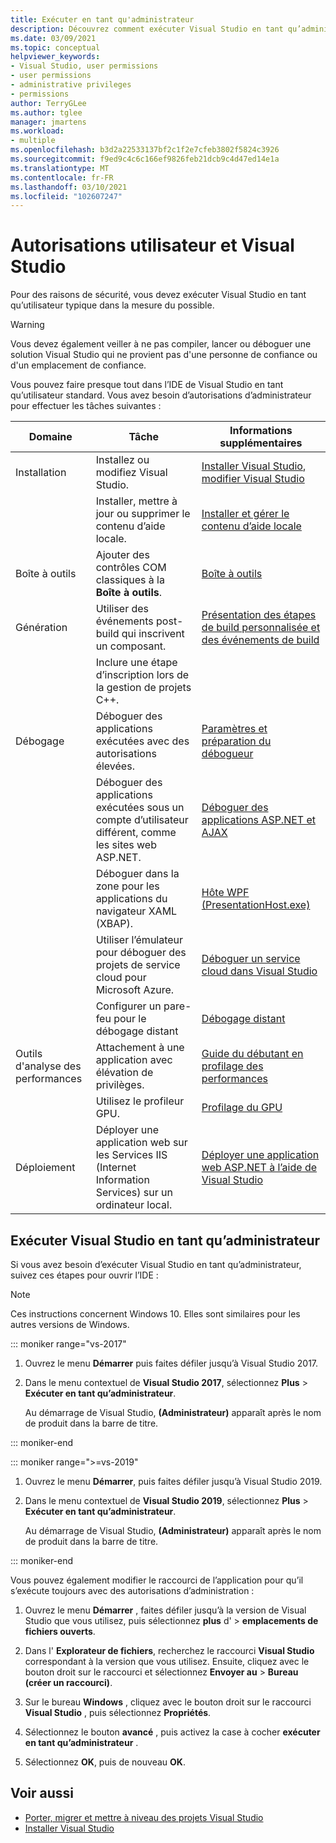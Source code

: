 ```yaml
---
title: Exécuter en tant qu'administrateur
description: Découvrez comment exécuter Visual Studio en tant qu’administrateur.
ms.date: 03/09/2021
ms.topic: conceptual
helpviewer_keywords:
- Visual Studio, user permissions
- user permissions
- administrative privileges
- permissions
author: TerryGLee
ms.author: tglee
manager: jmartens
ms.workload:
- multiple
ms.openlocfilehash: b3d2a22533137bf2c1f2e7cfeb3802f5824c3926
ms.sourcegitcommit: f9ed9c4c6c166ef9826feb21dcb9c4d47ed14e1a
ms.translationtype: MT
ms.contentlocale: fr-FR
ms.lasthandoff: 03/10/2021
ms.locfileid: "102607247"
---
```

# <a name="user-permissions-and-visual-studio"></a>Autorisations utilisateur et Visual Studio

Pour des raisons de sécurité, vous devez exécuter Visual Studio en tant qu’utilisateur typique dans la mesure du possible.

> [!WARNING]
> Vous devez également veiller à ne pas compiler, lancer ou déboguer une solution Visual Studio qui ne provient pas d'une personne de confiance ou d'un emplacement de confiance.

Vous pouvez faire presque tout dans l’IDE de Visual Studio en tant qu’utilisateur standard. Vous avez besoin d’autorisations d’administrateur pour effectuer les tâches suivantes :

|Domaine|Tâche|Informations supplémentaires|
|----------|----------| - |
|Installation|Installez ou modifiez Visual Studio.|[Installer Visual Studio](../install/install-visual-studio.md), [modifier Visual Studio](../install/modify-visual-studio.md)|
||Installer, mettre à jour ou supprimer le contenu d’aide locale.|[Installer et gérer le contenu d’aide locale](../help-viewer/install-manage-local-content.md)|
|Boîte à outils|Ajouter des contrôles COM classiques à la **Boîte à outils**.|[Boîte à outils](../ide/reference/toolbox.md)|
|Génération|Utiliser des événements post-build qui inscrivent un composant.|[Présentation des étapes de build personnalisée et des événements de build](/cpp/build/understanding-custom-build-steps-and-build-events)|
||Inclure une étape d’inscription lors de la gestion de projets C++.||
|Débogage|Déboguer des applications exécutées avec des autorisations élevées.|[Paramètres et préparation du débogueur](../debugger/debugger-settings-and-preparation.md)|
||Déboguer des applications exécutées sous un compte d’utilisateur différent, comme les sites web ASP.NET.|[Déboguer des applications ASP.NET et AJAX](../debugger/how-to-enable-debugging-for-aspnet-applications.md)|
||Déboguer dans la zone pour les applications du navigateur XAML (XBAP).|[Hôte WPF (PresentationHost.exe)](/dotnet/framework/wpf/app-development/wpf-host-presentationhost-exe)|
||Utiliser l’émulateur pour déboguer des projets de service cloud pour Microsoft Azure.|[Déboguer un service cloud dans Visual Studio](/azure/vs-azure-tools-debug-cloud-services-virtual-machines)|
||Configurer un pare-feu pour le débogage distant|[Débogage distant](../debugger/remote-debugging.md)|
|Outils d'analyse des performances|Attachement à une application avec élévation de privilèges.|[Guide du débutant en profilage des performances](../profiling/beginners-guide-to-performance-profiling.md)|
||Utilisez le profileur GPU.|[Profilage du GPU](../profiling/gpu-usage.md)|
|Déploiement|Déployer une application web sur les Services IIS (Internet Information Services) sur un ordinateur local.|[Déployer une application web ASP.NET à l’aide de Visual Studio](/aspnet/web-forms/overview/older-versions-getting-started/deployment-to-a-hosting-provider/)|

## <a name="run-visual-studio-as-an-administrator"></a>Exécuter Visual Studio en tant qu’administrateur

Si vous avez besoin d’exécuter Visual Studio en tant qu’administrateur, suivez ces étapes pour ouvrir l’IDE :

> [!NOTE]
> Ces instructions concernent Windows 10. Elles sont similaires pour les autres versions de Windows.

::: moniker range="vs-2017"

1. Ouvrez le menu **Démarrer** puis faites défiler jusqu’à Visual Studio 2017.

1. Dans le menu contextuel de **Visual Studio 2017**, sélectionnez **Plus** > **Exécuter en tant qu’administrateur**.

   Au démarrage de Visual Studio, **(Administrateur)** apparaît après le nom de produit dans la barre de titre.

::: moniker-end

::: moniker range=">=vs-2019"

1. Ouvrez le menu **Démarrer**, puis faites défiler jusqu’à Visual Studio 2019.

1. Dans le menu contextuel de **Visual Studio 2019**, sélectionnez **Plus** > **Exécuter en tant qu’administrateur**.

   Au démarrage de Visual Studio, **(Administrateur)** apparaît après le nom de produit dans la barre de titre.

::: moniker-end

Vous pouvez également modifier le raccourci de l’application pour qu’il s’exécute toujours avec des autorisations d’administration :

1. Ouvrez le menu **Démarrer** , faites défiler jusqu’à la version de Visual Studio que vous utilisez, puis sélectionnez **plus** d'  >  **emplacements de fichiers ouverts**.

1. Dans l' **Explorateur de fichiers**, recherchez le raccourci **Visual Studio** correspondant à la version que vous utilisez. Ensuite, cliquez avec le bouton droit sur le raccourci et sélectionnez **Envoyer au**  >  **Bureau (créer un raccourci)**.

1. Sur le bureau **Windows** , cliquez avec le bouton droit sur le raccourci **Visual Studio** , puis sélectionnez **Propriétés**.

1. Sélectionnez le bouton **avancé** , puis activez la case à cocher **exécuter en tant qu’administrateur** .

1. Sélectionnez **OK**, puis de nouveau **OK**.

## <a name="see-also"></a>Voir aussi

- [Porter, migrer et mettre à niveau des projets Visual Studio](../porting/port-migrate-and-upgrade-visual-studio-projects.md)
- [Installer Visual Studio](../install/install-visual-studio.md)
